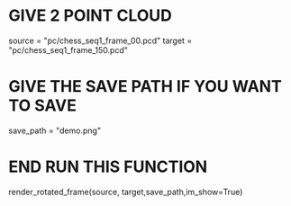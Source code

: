 # GIVE 2 POINT CLOUD
source = "pc/chess_seq1_frame_00.pcd"
target = "pc/chess_seq1_frame_150.pcd"

# GIVE THE SAVE PATH IF YOU WANT TO SAVE
save_path = "demo.png"

# END RUN THIS FUNCTION
render_rotated_frame(source, target,save_path,im_show=True)
